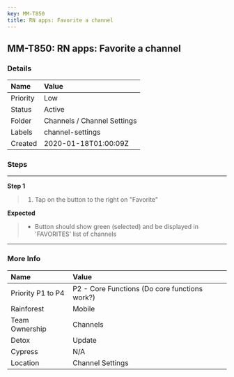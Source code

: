 ```yaml
---
key: MM-T850
title: RN apps: Favorite a channel
---
```


## MM-T850: RN apps: Favorite a channel

### Details

| Name     | Value                       |
| :------- | :-------------------------- |
| Priority | Low                         |
| Status   | Active                      |
| Folder   | Channels / Channel Settings |
| Labels   | channel-settings            |
| Created  | 2020-01-18T01:00:09Z        |

### Steps

<hr/>

**Step 1**

> <article><ol><li>Tap on the button to the right on "Favorite"</li></ol></article>

**Expected**

> <article><ul><li>Button should show green (selected) and be displayed in 'FAVORITES' list of channels</li></ul></article>

<hr/>

### More Info

| Name              | Value                                         |
| :---------------- | :-------------------------------------------- |
| Priority P1 to P4 | P2 - Core Functions (Do core functions work?) |
| Rainforest        | Mobile                                        |
| Team Ownership    | Channels                                      |
| Detox             | Update                                        |
| Cypress           | N/A                                           |
| Location          | Channel Settings                              |
